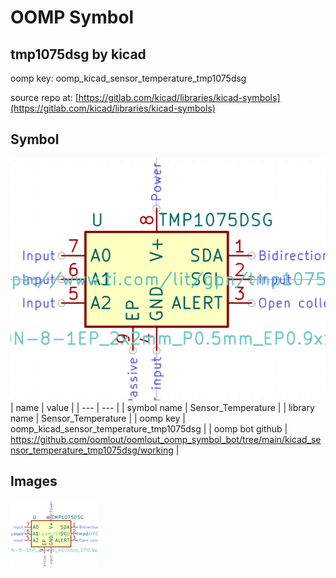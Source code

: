 # OOMP Symbol  
## tmp1075dsg  by kicad  
  
oomp key: oomp_kicad_sensor_temperature_tmp1075dsg  
  
source repo at: [https://gitlab.com/kicad/libraries/kicad-symbols](https://gitlab.com/kicad/libraries/kicad-symbols)  
## Symbol  
  
[![working.png](working_600.png)](working.png)  
| name | value | 
| --- | --- | 
| symbol name | Sensor_Temperature | 
| library name | Sensor_Temperature | 
| oomp key | oomp_kicad_sensor_temperature_tmp1075dsg | 
| oomp bot github | https://github.com/oomlout/oomlout_oomp_symbol_bot/tree/main/kicad_sensor_temperature_tmp1075dsg/working | 
## Images  
  
[![working.png](working_140.png)](working.png)  
